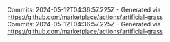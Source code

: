Commits: 2024-05-12T04:36:57.225Z - Generated via https://github.com/marketplace/actions/artificial-grass
<br>
Commits: 2024-05-12T04:36:57.225Z - Generated via https://github.com/marketplace/actions/artificial-grass
<br>
